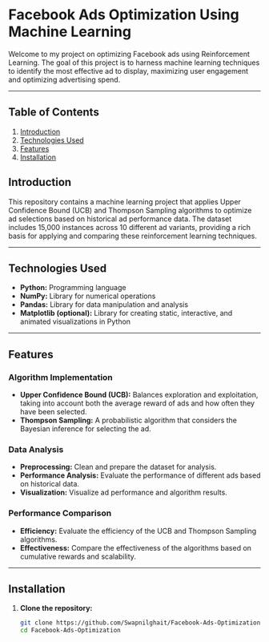 # Facebook Ads Optimization Using Machine Learning

Welcome to my project on optimizing Facebook ads using Reinforcement Learning. The goal of this project is to harness machine learning techniques to identify the most effective ad to display, maximizing user engagement and optimizing advertising spend.

---

## Table of Contents

1. [Introduction](#introduction)
2. [Technologies Used](#technologies-used)
3. [Features](#features)
4. [Installation](#installation)


## Introduction

This repository contains a machine learning project that applies Upper Confidence Bound (UCB) and Thompson Sampling algorithms to optimize ad selections based on historical ad performance data. The dataset includes 15,000 instances across 10 different ad variants, providing a rich basis for applying and comparing these reinforcement learning techniques.

---

## Technologies Used

- **Python:** Programming language
- **NumPy:** Library for numerical operations
- **Pandas:** Library for data manipulation and analysis
- **Matplotlib (optional):** Library for creating static, interactive, and animated visualizations in Python

---

## Features

### Algorithm Implementation

- **Upper Confidence Bound (UCB):** Balances exploration and exploitation, taking into account both the average reward of ads and how often they have been selected.
- **Thompson Sampling:** A probabilistic algorithm that considers the Bayesian inference for selecting the ad.

### Data Analysis

- **Preprocessing:** Clean and prepare the dataset for analysis.
- **Performance Analysis:** Evaluate the performance of different ads based on historical data.
- **Visualization:** Visualize ad performance and algorithm results.

### Performance Comparison

- **Efficiency:** Evaluate the efficiency of the UCB and Thompson Sampling algorithms.
- **Effectiveness:** Compare the effectiveness of the algorithms based on cumulative rewards and scalability.

---

## Installation

1. **Clone the repository:**
   ```sh
   git clone https://github.com/Swapnilghait/Facebook-Ads-Optimization.git
   cd Facebook-Ads-Optimization
